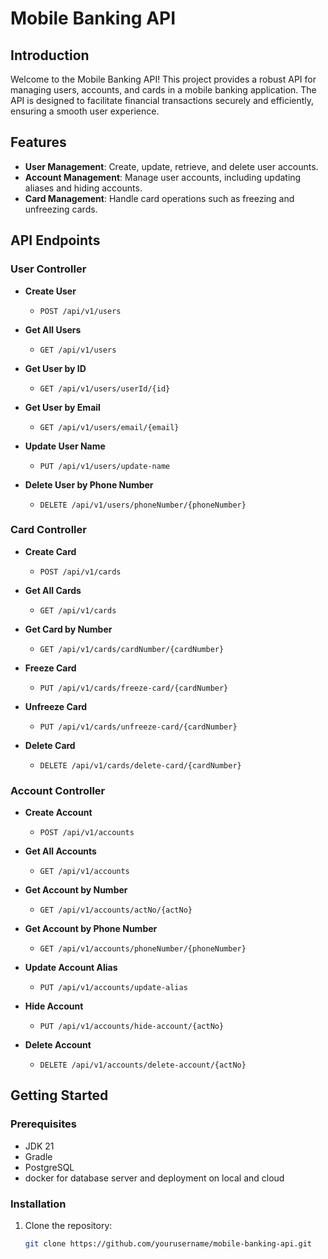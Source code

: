 # Mobile Banking API

## Introduction

Welcome to the Mobile Banking API! This project provides a robust API for managing users, accounts, and cards in a mobile banking application. The API is designed to facilitate financial transactions securely and efficiently, ensuring a smooth user experience.

## Features

- **User Management**: Create, update, retrieve, and delete user accounts.
- **Account Management**: Manage user accounts, including updating aliases and hiding accounts.
- **Card Management**: Handle card operations such as freezing and unfreezing cards.

## API Endpoints

### User Controller

- **Create User**
  - `POST /api/v1/users`
  
- **Get All Users**
  - `GET /api/v1/users`
  
- **Get User by ID**
  - `GET /api/v1/users/userId/{id}`
  
- **Get User by Email**
  - `GET /api/v1/users/email/{email}`
  
- **Update User Name**
  - `PUT /api/v1/users/update-name`
  
- **Delete User by Phone Number**
  - `DELETE /api/v1/users/phoneNumber/{phoneNumber}`

### Card Controller

- **Create Card**
  - `POST /api/v1/cards`
  
- **Get All Cards**
  - `GET /api/v1/cards`
  
- **Get Card by Number**
  - `GET /api/v1/cards/cardNumber/{cardNumber}`
  
- **Freeze Card**
  - `PUT /api/v1/cards/freeze-card/{cardNumber}`
  
- **Unfreeze Card**
  - `PUT /api/v1/cards/unfreeze-card/{cardNumber}`
  
- **Delete Card**
  - `DELETE /api/v1/cards/delete-card/{cardNumber}`

### Account Controller

- **Create Account**
  - `POST /api/v1/accounts`
  
- **Get All Accounts**
  - `GET /api/v1/accounts`
  
- **Get Account by Number**
  - `GET /api/v1/accounts/actNo/{actNo}`
  
- **Get Account by Phone Number**
  - `GET /api/v1/accounts/phoneNumber/{phoneNumber}`
  
- **Update Account Alias**
  - `PUT /api/v1/accounts/update-alias`
  
- **Hide Account**
  - `PUT /api/v1/accounts/hide-account/{actNo}`
  
- **Delete Account**
  - `DELETE /api/v1/accounts/delete-account/{actNo}`

## Getting Started

### Prerequisites

- JDK 21
- Gradle
- PostgreSQL
- docker for database server and deployment on local and cloud

### Installation

1. Clone the repository:
   ```bash
   git clone https://github.com/yourusername/mobile-banking-api.git
